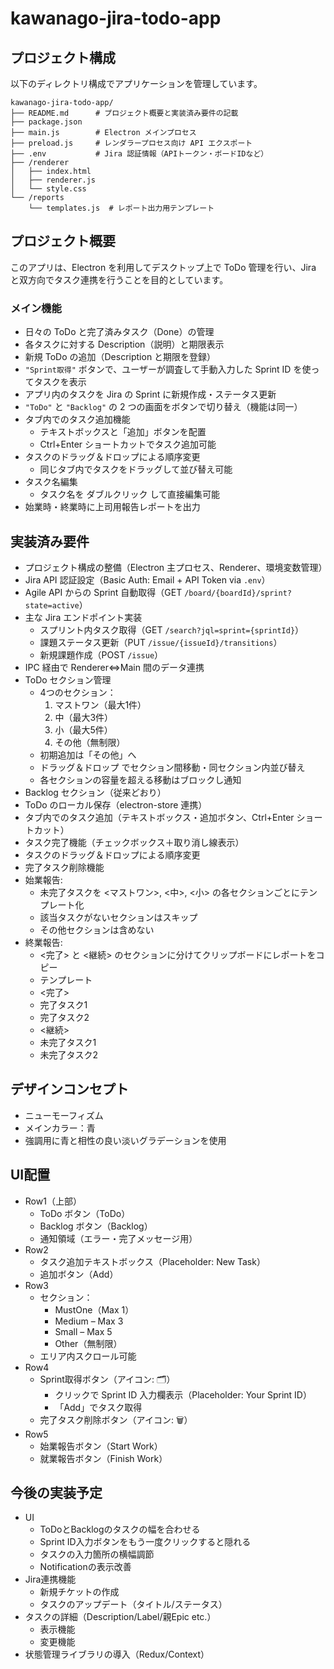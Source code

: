 # kawanago-jira-todo-app

## プロジェクト構成
以下のディレクトリ構成でアプリケーションを管理しています。
```plaintext
kawanago-jira-todo-app/
├── README.md      # プロジェクト概要と実装済み要件の記載
├── package.json
├── main.js        # Electron メインプロセス
├── preload.js     # レンダラープロセス向け API エクスポート
├── .env           # Jira 認証情報（APIトークン・ボードIDなど）
├── /renderer
│   ├── index.html
│   ├── renderer.js
│   └── style.css
└── /reports
    └── templates.js  # レポート出力用テンプレート
```

## プロジェクト概要
このアプリは、Electron を利用してデスクトップ上で ToDo 管理を行い、Jira と双方向でタスク連携を行うことを目的としています。

### メイン機能
- 日々の ToDo と完了済みタスク（Done）の管理
- 各タスクに対する Description（説明）と期限表示
- 新規 ToDo の追加（Description と期限を登録）
- `"Sprint取得"` ボタンで、ユーザーが調査して手動入力した Sprint ID を使ってタスクを表示
- アプリ内のタスクを Jira の Sprint に新規作成・ステータス更新
- `"ToDo"` と `"Backlog"` の 2 つの画面をボタンで切り替え（機能は同一）
- タブ内でのタスク追加機能
  - テキストボックスと「追加」ボタンを配置
  - Ctrl+Enter ショートカットでタスク追加可能
- タスクのドラッグ＆ドロップによる順序変更
  - 同じタブ内でタスクをドラッグして並び替え可能
- タスク名編集
  - タスク名を ダブルクリック して直接編集可能
- 始業時・終業時に上司用報告レポートを出力

## 実装済み要件
- プロジェクト構成の整備（Electron 主プロセス、Renderer、環境変数管理）
- Jira API 認証設定（Basic Auth: Email + API Token via `.env`）
- Agile API からの Sprint 自動取得（GET `/board/{boardId}/sprint?state=active`）
- 主な Jira エンドポイント実装  
  - スプリント内タスク取得（GET `/search?jql=sprint={sprintId}`）  
  - 課題ステータス更新（PUT `/issue/{issueId}/transitions`）  
  - 新規課題作成（POST `/issue`）  
- IPC 経由で Renderer⇔Main 間のデータ連携
- ToDo セクション管理
  - 4つのセクション：
    1. マストワン（最大1件）
    1. 中（最大3件）
    1. 小（最大5件）
    1. その他（無制限）
  - 初期追加は「その他」へ
  - ドラッグ＆ドロップ でセクション間移動・同セクション内並び替え
  - 各セクションの容量を超える移動はブロックし通知
- Backlog セクション（従来どおり）
- ToDo のローカル保存（electron-store 連携）
- タブ内でのタスク追加（テキストボックス・追加ボタン、Ctrl+Enter ショートカット）
- タスク完了機能（チェックボックス＋取り消し線表示）
- タスクのドラッグ＆ドロップによる順序変更
- 完了タスク削除機能
- 始業報告:
  - 未完了タスクを <マストワン>, <中>, <小> の各セクションごとにテンプレート化
  - 該当タスクがないセクションはスキップ
  - その他セクションは含めない
- 終業報告:
  - <完了> と <継続> のセクションに分けてクリップボードにレポートをコピー
  - テンプレート
  - <完了>
  - 完了タスク1
  - 完了タスク2
  - <継続>
  - 未完了タスク1
  - 未完了タスク2

## デザインコンセプト
- ニューモーフィズム
- メインカラー：青
- 強調用に青と相性の良い淡いグラデーションを使用

## UI配置
- Row1（上部）
  - ToDo ボタン（ToDo）
  - Backlog ボタン（Backlog）
  - 通知領域（エラー・完了メッセージ用）
- Row2
  - タスク追加テキストボックス（Placeholder: New Task）
  - 追加ボタン（Add）
- Row3
  - セクション：
    - MustOne（Max 1）
    - Medium – Max 3
    - Small – Max 5
    - Other（無制限）
  - エリア内スクロール可能
- Row4
  - Sprint取得ボタン（アイコン: 🗂️）
    - クリックで Sprint ID 入力欄表示（Placeholder: Your Sprint ID）
    - 「Add」でタスク取得
  - 完了タスク削除ボタン（アイコン: 🗑️）
- Row5
  - 始業報告ボタン（Start Work）
  - 就業報告ボタン（Finish Work）

## 今後の実装予定
- UI
  - ToDoとBacklogのタスクの幅を合わせる
  - Sprint ID入力ボタンをもう一度クリックすると隠れる
  - タスクの入力箇所の横幅調節
  - Notificationの表示改善
- Jira連携機能
  - 新規チケットの作成
  - タスクのアップデート（タイトル/ステータス）
- タスクの詳細（Description/Label/親Epic etc.）
  - 表示機能
  - 変更機能
- 状態管理ライブラリの導入（Redux/Context）